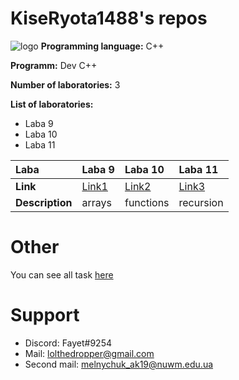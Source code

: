 # KiseRyota1488's repos
![logo](shots/fayetprod.png)
**Programming language:** C++

**Programm:** Dev C++

**Number of laboratories:** 3

**List of laboratories:**
- Laba 9
- Laba 10
- Laba 11

| Laba      | Laba 9  | Laba 10 | Laba 11 |
|:----------|:--------|:--------|:--------|
| **Link**      |[Link1](shots/ShotLaba9.png)|[Link2](shots/ShotLaba10.png)|[Link3](shots/ShotLaba11.png)|
|**Description**|arrays|functions|recursion|

# Other
You can see all task [here](https://1drv.ms/w/s!ApM96gnEnHr4hmXY1U2ABbdlTcsh)

# Support
- Discord: Fayet#9254
- Mail: lolthedropper@gmail.com
- Second mail: melnychuk_ak19@nuwm.edu.ua
